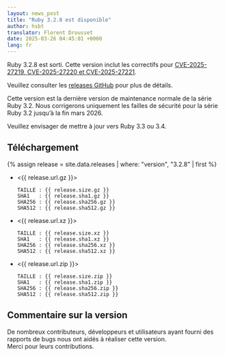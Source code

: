 ```yaml
---
layout: news_post
title: "Ruby 3.2.8 est disponible"
author: hsbt
translator: Florent Drousset
date: 2025-03-26 04:45:01 +0000
lang: fr
---
```


Ruby 3.2.8 est sorti. Cette version inclut les correctifs pour [CVE-2025-27219, CVE-2025-27220 et CVE-2025-27221](https://www.ruby-lang.org/fr/news/2025/02/26/security-advisories/).

Veuillez consulter les [releases GitHub](https://github.com/ruby/ruby/releases/tag/v3_2_8) pour plus de détails.

Cette version est la dernière version de maintenance normale de la série Ruby 3.2. Nous corrigerons uniquement les failles de sécurité pour la série Ruby 3.2 jusqu’à la fin mars 2026.

Veuillez envisager de mettre à jour vers Ruby 3.3 ou 3.4.

## Téléchargement

{% assign release = site.data.releases | where: "version", "3.2.8" | first %}

* <{{ release.url.gz }}>

      TAILLE : {{ release.size.gz }}
      SHA1   : {{ release.sha1.gz }}
      SHA256 : {{ release.sha256.gz }}
      SHA512 : {{ release.sha512.gz }}

* <{{ release.url.xz }}>

      TAILLE : {{ release.size.xz }}
      SHA1   : {{ release.sha1.xz }}
      SHA256 : {{ release.sha256.xz }}
      SHA512 : {{ release.sha512.xz }}

* <{{ release.url.zip }}>

      TAILLE : {{ release.size.zip }}
      SHA1   : {{ release.sha1.zip }}
      SHA256 : {{ release.sha256.zip }}
      SHA512 : {{ release.sha512.zip }}

## Commentaire sur la version

De nombreux contributeurs, développeurs et utilisateurs ayant fourni des rapports de bugs nous ont aidés à réaliser cette version.  
Merci pour leurs contributions.
